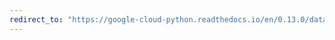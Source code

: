 ```yaml
---
redirect_to: "https://google-cloud-python.readthedocs.io/en/0.13.0/datastore-entities.html"
---
```

